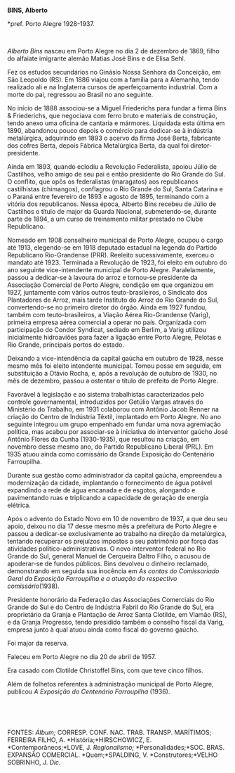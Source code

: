 **BINS, Alberto**

\*pref. Porto Alegre 1928-1937.

 

*Alberto Bins* nasceu em Porto Alegre no dia 2 de dezembro de 1869,
filho do alfaiate imigrante alemão Matias José Bins e de Elisa Sehl.

Fez os estudos secundários no Ginásio Nossa Senhora da Conceição, em São
Leopoldo (RS). Em 1886 viajou com a família para a Alemanha, tendo
realizado ali e na Inglaterra cursos de aperfeiçoamento industrial. Com
a morte do pai, regressou ao Brasil no ano seguinte.

No início de 1888 associou-se a Miguel Friederichs para fundar a firma
Bins & Friederichs, que negociava com ferro bruto e materiais de
construção, tendo anexo uma oficina de cantaria e mármores. Liquidada
esta última em 1890, abandonou pouco depois o comércio para dedicar-se à
indústria metalúrgica, adquirindo em 1893 o acervo da firma José Berta,
fabricante dos cofres Berta, depois Fábrica Metalúrgica Berta, da qual
foi diretor-presidente.

Ainda em 1893, quando eclodiu a Revolução Federalista, apoiou Júlio de
Castilhos, velho amigo de seu pai e então presidente do Rio Grande do
Sul. O conflito, que opôs os federalistas (maragatos) aos republicanos
castilhistas (chimangos), conflagrou o Rio Grande do Sul, Santa Catarina
e o Paraná entre fevereiro de 1893 e agosto de 1895, terminando com a
vitória dos republicanos. Nessa época, Alberto Bins recebeu de Júlio de
Castilhos o título de major da Guarda Nacional, submetendo-se, durante
parte de 1894, a um curso de treinamento militar prestado no Clube
Republicano.

Nomeado em 1908 conselheiro municipal de Porto Alegre, ocupou o cargo
até 1913, elegendo-se em 1918 deputado estadual na legenda do Partido
Republicano Rio-Grandense (PRR). Reeleito sucessivamente, exerceu o
mandato até 1923. Terminada a Revolução de 1923, foi eleito em outubro
do ano seguinte vice-intendente municipal de Porto Alegre.
Paralelamente, passou a dedicar-se à lavoura do arroz e tornou-se
presidente da Associação Comercial de Porto Alegre, condição em que
organizou em 1927, juntamente com vários outros teuto-brasileiros, o
Sindicato dos Plantadores de Arroz, mais tarde Instituto do Arroz do Rio
Grande do Sul, convertendo-se no primeiro diretor do órgão. Ainda em
1927 fundou, também com teuto-brasileiros, a Viação Aérea Rio-Grandense
(Varig), primeira empresa aérea comercial a operar no país. Organizada
com participação do Condor Syndicat, sediado em Berlim, a Varig utilizou
inicialmente hidroaviões para fazer a ligação entre Porto Alegre,
Pelotas e Rio Grande, principais portos do estado.

Deixando a vice-intendência da capital gaúcha em outubro de 1928, nesse
mesmo mês foi eleito intendente municipal. Tomou posse em seguida, em
substituição a Otávio Rocha, e, após a revolução de outubro de 1930, no
mês de dezembro, passou a ostentar o título de prefeito de Porto Alegre.

Favorável à legislação e ao sistema trabalhistas caracterizados pelo
controle governamental, introduzidos por Getúlio Vargas através do
Ministério do Trabalho, em 1931 colaborou com Antônio Jacob Renner na
criação do Centro de Indústria Têxtil, implantado em Porto Alegre. No
ano seguinte integrou um grupo empenhado em fundar uma nova agremiação
política, mas acabou por associar-se à iniciativa do interventor gaúcho
José Antônio Flores da Cunha (1930-1935), que resultou na criação, em
novembro desse mesmo ano, do Partido Republicano Liberal (PRL). Em 1935
atuou ainda como comissário da Grande Exposição do Centenário
Farroupilha.

Durante sua gestão como administrador da capital gaúcha, empreendeu a
modernização da cidade, implantando o fornecimento de água potável
expandindo a rede de água encanada e de esgotos, alongando e
pavimentando ruas e triplicando a capacidade de geração de energia
elétrica.

Após o advento do Estado Novo em 10 de novembro de 1937, a que deu seu
apoio, deixou no dia 17 desse mesmo mês a prefeitura de Porto Alegre e
passou a dedicar-se exclusivamente ao trabalho na direção da
metalúrgica, tentando recuperar os prejuízos impostos a seu patrimônio
por força das atividades político-administrativas. O novo interventor
federal no Rio Grande do Sul, general Manuel de Cerqueira Daltro Filho,
o acusou de apoderar-se de fundos públicos. Bins devolveu o dinheiro
reclamado, demonstrando em seguida sua inocência em *As contas do
Comissariado Geral da* *Exposição Farroupilha e a atuação do respectivo
comissário*(1938).

Presidente honorário da Federação das Associações Comerciais do Rio
Grande do Sul e do Centro de Indústria Fabril do Rio Grande do Sul, era
proprietário da Granja e Plantação de Arroz Santa Clotilde, em Viamão
(RS), e da Granja Progresso, tendo presidido também o conselho fiscal da
Varig, empresa junto à qual atuou ainda como fiscal do governo gaúcho.

Foi major da reserva.

Faleceu em Porto Alegre no dia 20 de abril de 1957.

Era casado com Clotilde Christoffel Bins, com que teve cinco filhos.

Além de folhetos referentes à administração municipal de Porto Alegre,
publicou *A Exposição do Centenário Farroupilha* (1936).

 

 

FONTES: *Álbum;* CORRESP. CONF. NAC. TRAB. TRANSP. MARÍTIMOS; FERREIRA
FILHO, A. *História;*HIRSCHOWICZ, E. *Contemporâneos;*LOVE, J.
*Regionalismo;* *Personalidades;*SOC. BRAS. EXPANSÃO COMERCIAL.
*Quem;*SPALDING, V. *Construtores;*VELHO SOBRINHO, J. *Dic.*

 
